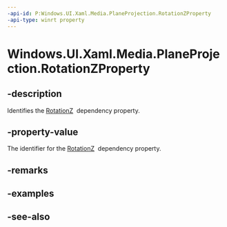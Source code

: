 ```yaml
---
-api-id: P:Windows.UI.Xaml.Media.PlaneProjection.RotationZProperty
-api-type: winrt property
---
```


<!-- Property syntax
public Windows.UI.Xaml.DependencyProperty RotationZProperty { get; }
-->

# Windows.UI.Xaml.Media.PlaneProjection.RotationZProperty

## -description
Identifies the [RotationZ](planeprojection_rotationz.md)  dependency property.



## -property-value
The identifier for the [RotationZ](planeprojection_rotationz.md)  dependency property.

## -remarks

## -examples

## -see-also
